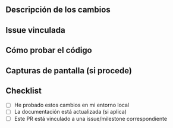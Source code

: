 ## Descripción de los cambios

<!-- Explica brevemente qué cambios introduces con este PR. Indica el problema que resuelve o la funcionalidad que añade. -->

## Issue vinculada

<!-- Añade aquí la referencia a la issue o milestone relacionado.
Ejemplo: Closes #23 o Relates to #45 -->

## Cómo probar el código

<!-- Describe los pasos para probar este cambio.
Ejemplo:
1. Clonar el repo y cambiar a esta rama
2. Ejecutar `python main.py`
3. Validar que la salida es la esperada -->

## Capturas de pantalla (si procede)

<!-- Si el cambio afecta a la interfaz visual o a un dashboard, incluye aquí capturas de antes/después. -->

## Checklist

- [ ] He probado estos cambios en mi entorno local
- [ ] La documentación está actualizada (si aplica)
- [ ] Este PR está vinculado a una issue/milestone correspondiente
